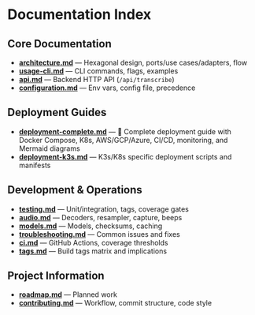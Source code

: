 # Documentation Index

## Core Documentation

- **[architecture.md](./architecture.md)** — Hexagonal design, ports/use cases/adapters, flow
- **[usage-cli.md](./usage-cli.md)** — CLI commands, flags, examples
- **[api.md](./api.md)** — Backend HTTP API (`/api/transcribe`)
- **[configuration.md](./configuration.md)** — Env vars, config file, precedence

## Deployment Guides

- **[deployment-complete.md](./deployment-complete.md)** — 📘 Complete deployment guide with Docker Compose, K8s, AWS/GCP/Azure, CI/CD, monitoring, and Mermaid diagrams
- **[deployment-k3s.md](./deployment-k3s.md)** — K3s/K8s specific deployment scripts and manifests

## Development & Operations

- **[testing.md](./testing.md)** — Unit/integration, tags, coverage gates
- **[audio.md](./audio.md)** — Decoders, resampler, capture, beeps
- **[models.md](./models.md)** — Models, checksums, caching
- **[troubleshooting.md](./troubleshooting.md)** — Common issues and fixes
- **[ci.md](./ci.md)** — GitHub Actions, coverage thresholds
- **[tags.md](./tags.md)** — Build tags matrix and implications

## Project Information

- **[roadmap.md](./roadmap.md)** — Planned work
- **[contributing.md](./contributing.md)** — Workflow, commit structure, code style

